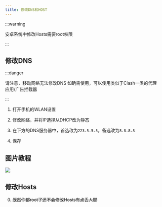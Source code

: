 ```yaml
---
title: 修改DNS和HOST
---
```


:::warning

安卓系统中修改Hosts需要root权限

:::

## 修改DNS

:::danger

请注意，移动网络无法修改DNS
如确需使用，可以使用类似于Clash一类的代理应用/广告拦截器

:::

1. 打开手机的WLAN设置

2. 修改网络，并将IP选择从DHCP改为静态

3. 在下方的DNS服务器中，首选改为`223.5.5.5`，备选改为`8.8.8.8`

4. 保存

## 图片教程

![](https://i.mji.rip/2023/10/06/d74b83c927197d180301ac0160df5866.jpeg)

## 修改Hosts

  0. ~~既然你都root了还不会修改Hosts有点丢人耶~~
